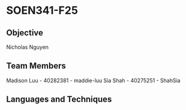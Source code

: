 # SOEN341-F25
## **Objective**
Nicholas Nguyen
## **Team Members**
Madison Luu - 40282381 - maddie-luu
Sia Shah - 40275251 - ShahSia
## **Languages and Techniques**
